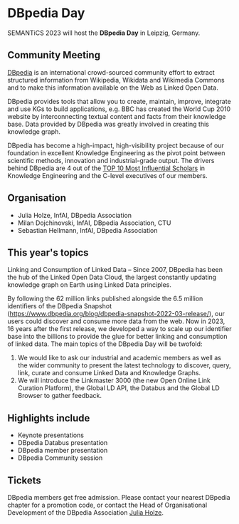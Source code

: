 # DBpedia Day
SEMANTiCS 2023 will host the **DBpedia Day** in Leipzig, Germany.  

## Community Meeting
[DBpedia](https://www.dbpedia.org/) is an international crowd-sourced community effort to extract structured information from Wikipedia, Wikidata and Wikimedia Commons and to make this information available on the Web as Linked Open Data.  
 
DBpedia provides tools that allow you to create, maintain, improve, integrate and use KGs to build applications, e.g. BBC has created the World Cup 2010 website by interconnecting textual content and facts from their knowledge base. Data provided by DBpedia was greatly involved in creating this knowledge graph.  

DBpedia has become a high-impact, high-visibility project because of our foundation in excellent Knowledge Engineering as the pivot point between scientific methods, innovation and industrial-grade output. The drivers behind DBpedia are 4 out of the [TOP 10 Most Influential Scholars](https://www.aminer.org/ai2000/ke) in Knowledge Engineering and the C-level executives of our members.

## Organisation
* Julia Holze, InfAI, DBpedia Association
* Milan Dojchinovski, InfAI, DBpedia Association, CTU
* Sebastian Hellmann, InfAI, DBpedia Association

## This year's topics
Linking and Consumption of Linked Data – Since 2007, DBpedia has been the hub of the Linked Open Data Cloud, the largest constantly updating knowledge graph on Earth using Linked Data principles.

By following the 62 million links published alongside the 6.5 million identifiers of the DBpedia Snapshot (https://www.dbpedia.org/blog/dbpedia-snapshot-2022-03-release/), our users could discover and consume more data from the web. Now in 2023, 16 years after the first release, we developed a way to scale up our identifier base into the billions to provide the glue for better linking and consumption of linked data. The main topics of the DBpedia Day will be twofold:  
1. We would like to ask our industrial and academic members as well as the wider community to present the latest technology to discover, query, link, curate and consume Linked Data and Knowledge Graphs.  
2. We will introduce the Linkmaster 3000 (the new Open Online Link Curation Platform), the Global LD API, the Databus and the Global LD Browser to gather feedback.

## Highlights include
* Keynote presentations 
* DBpedia Databus presentation
* DBpedia member presentation
* DBpedia Community session

## Tickets
DBpedia members get free admission. Please contact your nearest DBpedia chapter for a promotion code, or contact the Head of Organisational Development of the DBpedia Association [Julia Holze](mailto:holze@infai.org).
